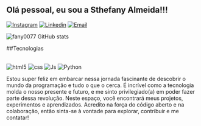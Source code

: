 ## Olá pessoal, eu sou a Sthefany Almeida!!!

[![Instagram](https://img.shields.io/badge/Instagram-E4405F?style=for-the-badge&logo=instagram&logoColor=white)]()
[![Linkedin](https://img.shields.io/badge/LinkedIn-0077B5?style=for-the-badge&logo=linkedin&logoColor=white)]()
[![Email](https://img.shields.io/badge/Gmail-D14836?style=for-the-badge&logo=gmail&logoColor=white)](sthefanyprofissional@gmail.com)

![fany0077 GitHub stats](https://github-readme-stats.vercel.app/api?username=fany0077&show_icons=true&theme=radical)

##Tecnologias
<div style = "display: inline_block"><br/>
   <img align="center" alt="html5" src="https://img.shields.io/badge/HTML5-E34F26?style=for-the-badge&logo=html5&logoColor=white"
</div>
 <img align="center" alt="css" src="https://img.shields.io/badge/CSS-239120?&style=for-the-badge&logo=css3&logoColor=white"
</div>
 <img align="center" alt="Js" src="https://img.shields.io/badge/JavaScript-F7DF1E?style=for-the-badge&logo=javascript&logoColor=black"
</div>
 <img align="center" alt="Python" src="https://img.shields.io/badge/Python-14354C?style=for-the-badge&logo=python&logoColor=white"
</div><br/>

Estou super feliz em embarcar nessa jornada fascinante de descobrir o mundo da programação e tudo o que o cerca. É incrível como a tecnologia molda o nosso presente e futuro, e me sinto privilegiado(a) em poder fazer parte dessa revolução.
Neste espaço, você encontrará meus projetos, experimentos e aprendizados. Acredito na força do código aberto e na colaboração, então sinta-se à vontade para explorar, contribuir e me contatar! 
